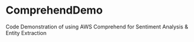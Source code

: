 # ComprehendDemo
Code Demonstration of using AWS Comprehend for Sentiment Analysis &amp; Entity Extraction
